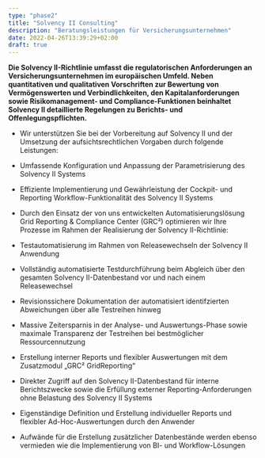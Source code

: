 ```yaml
---
type: "phase2"
title: "Solvency II Consulting"
description: "Beratungsleistungen für Versicherungsunternehmen"
date: 2022-04-26T13:39:29+02:00
draft: true
---
```


**Die Solvency II-Richtlinie umfasst die regulatorischen Anforderungen an Versicherungsunternehmen im europäischen Umfeld. Neben quantitativen und qualitativen Vorschriften zur Bewertung von Vermögenswerten und Verbindlichkeiten, den Kapitalanforderungen sowie Risikomanagement- und Compliance-Funktionen beinhaltet Solvency II detaillierte Regelungen zu Berichts- und Offenlegungspflichten.**

* Wir unterstützen Sie bei der Vorbereitung auf Solvency II und der Umsetzung der aufsichtsrechtlichen Vorgaben durch folgende Leistungen:

* Umfassende Konfiguration und Anpassung der Parametrisierung des Solvency II Systems

* Effiziente Implementierung und Gewährleistung der Cockpit- und Reporting Workflow-Funktionalität des Solvency II Systems

* Durch den Einsatz der von uns entwickelten Automatisierungslösung Grid Reporting & Compliance Center (GRC²) optimieren wir Ihre Prozesse im Rahmen der Realisierung der Solvency II-Richtlinie:

* Testautomatisierung im Rahmen von Releasewechseln der Solvency II Anwendung

* Vollständig automatisierte Testdurchführung beim Abgleich über den gesamten Solvency II-Datenbestand vor und nach einem Releasewechsel

* Revisionssichere Dokumentation der automatisiert identifzierten Abweichungen über alle Testreihen hinweg

* Massive Zeitersparnis in der Analyse- und Auswertungs-Phase sowie maximale Transparenz der Testreihen bei bestmöglicher Ressourcennutzung

* Erstellung interner Reports und flexibler Auswertungen mit dem Zusatzmodul „GRC² GridReporting“

* Direkter Zugriff auf den Solvency II-Datenbestand für interne Berichtszwecke sowie die Erfüllung externer Reporting-Anforderungen ohne Belastung des Solvency II Systems

* Eigenständige Definition und Erstellung individueller Reports und flexibler Ad-Hoc-Auswertungen durch den Anwender

* Aufwände für die Erstellung zusätzlicher Datenbestände werden ebenso vermieden wie die Implementierung von BI- und Workflow-Lösungen